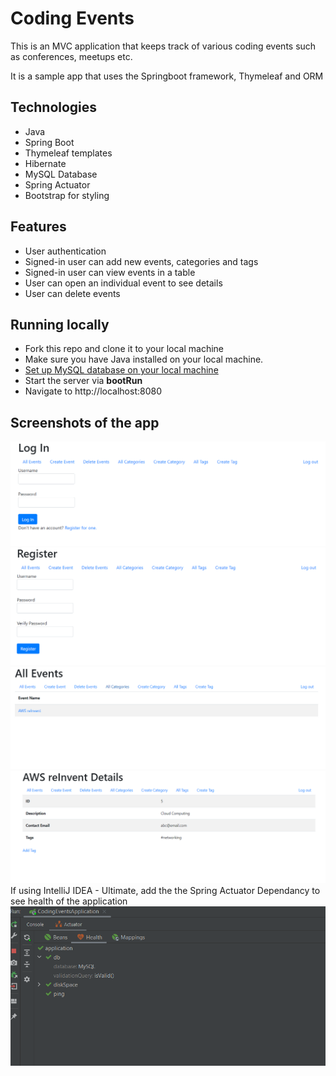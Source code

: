 # Coding Events
This is an MVC application that keeps track of various coding events such as conferences, meetups etc.

It is a sample app that uses the Springboot framework, Thymeleaf and ORM

## Technologies
* Java
* Spring Boot
* Thymeleaf templates
* Hibernate
* MySQL Database
* Spring Actuator
* Bootstrap for styling

## Features
- User authentication
- Signed-in user can add new events, categories and tags
- Signed-in user can view events in a table
- User can open an individual event to see details
- User can delete events

## Running locally
* Fork this repo and clone it to your local machine
* Make sure you have Java installed on your local machine.
* [Set up MySQL database on your local machine](https://ladvien.com/data-analytics-mysql-localhost-setup/)
* Start the server via **bootRun**
* Navigate to http://localhost:8080

## Screenshots of the app
![Login](./img/0.png)
![Register](./img/01.png)
![All Events](./img/1.png)
![Event](./img/2.png)
If using IntelliJ IDEA - Ultimate, add the the Spring Actuator Dependancy to see health of the application
![Health](./img/4.png)
